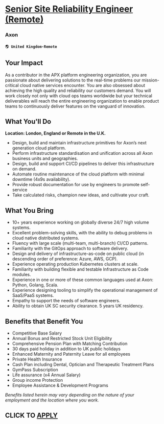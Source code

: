 # [Senior Site Reliability Engineer (Remote)](https://www.remotewlb.com/apply/senior-site-reliability-engineer-remote-113374)  
### Axon  
#### `🌎 United Kingdom-Remote`  

## Your Impact

As a contributor in the APX platform engineering organization, you are passionate about delivering solutions to the real-time problems our mission-critical cloud native services encounter. You are also obsessed about achieving the high quality and reliability our customers demand. You will work closely not only with cloud ops teams worldwide but your technical deliverables will reach the entire engineering organization to enable product teams to continuously deliver features on the vanguard of innovation.

## What You'll Do

**Location: London, England or Remote in the U.K.**

  * Design, build and maintain infrastructure primitives for Axon’s next generation cloud platform.
  * Perform infrastructure standardisation and unification across all Axon business units and geographies.
  * Design, build and support CI/CD pipelines to deliver this infrastructure on demand.
  * Automate routine maintenance of the cloud platform with minimal downtime (4x9s availability).
  * Provide robust documentation for use by engineers to promote self-service
  * Take calculated risks, champion new ideas, and cultivate your craft.

## What You Bring

  * 10+ years experience working on globally diverse 24/7 high volume systems.
  * Excellent problem-solving skills, with the ability to debug problems in cloud native distributed systems.
  * Fluency with large scale (multi-team, multi-branch) CI/CD patterns.
  * Familiarity with the GitOps approach to software delivery.
  * Design and delivery of infrastructure-as-code on public cloud (in descending order of preference: Azure, AWS, GCP).
  * Experience operating production Kubernetes clusters at scale.
  * Familiarity with building flexible and testable Infrastructure as Code modules.
  * Experience in one or more of these common languages used at Axon: Python, Golang, Scala.
  * Experience designing tooling to simplify the operational management of SaaS/PaaS systems.
  * Empathy to support the needs of software engineers.
  * Ability to obtain UK SC security clearance. 5 years UK residency.

## Benefits that Benefit You

  * Competitive Base Salary
  * Annual Bonus and Restricted Stock Unit Eligibility
  * Comprehensive Pension Plan with Matching Contribution
  * 30 days paid holiday in addition to UK public holidays
  * Enhanced Maternity and Paternity Leave for all employees
  * Private Health Insurance
  * Cash Plan including Dental, Optician and Therapeutic Treatment Plans
  * GymPass Subscription
  * Life assurance (x4 Annual Salary)
  * Group income Protection
  * Employee Assistance & Development Programs

_Benefits listed herein may vary depending on the nature of your employment and the location where you work._

  
## CLICK TO [APPLY](https://www.remotewlb.com/apply/senior-site-reliability-engineer-remote-113374)

